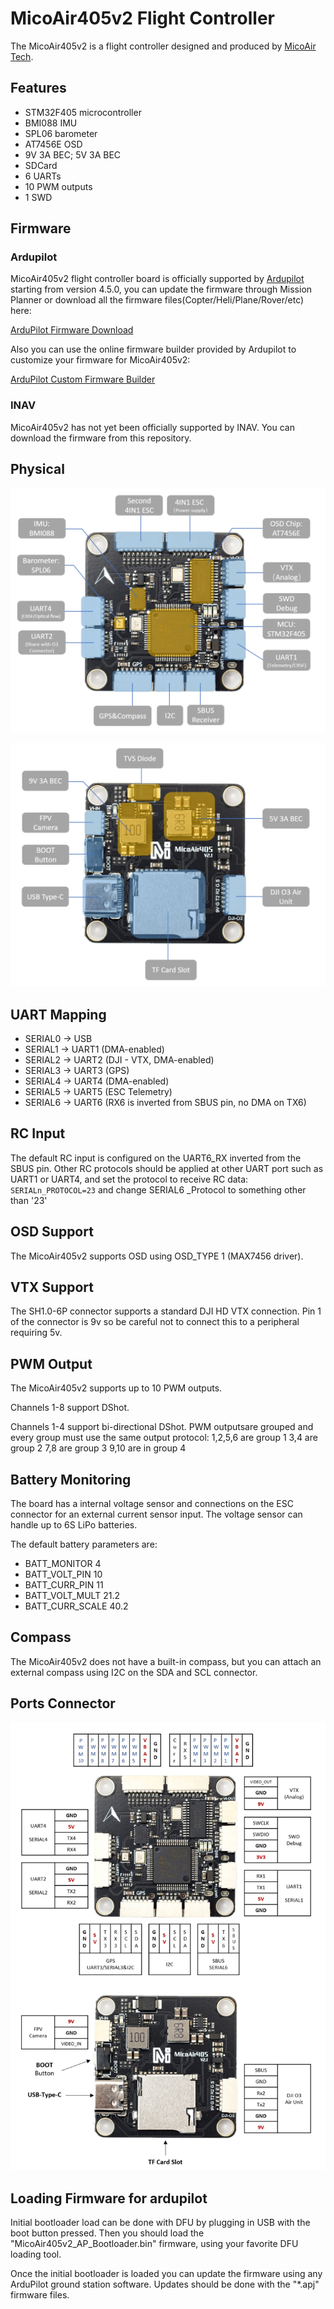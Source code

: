 # MicoAir405v2 Flight Controller

The MicoAir405v2 is a flight controller designed and produced by [MicoAir Tech](https://micoair.com/index.php/flightcontroller_micoair405v2/).

## Features

 - STM32F405 microcontroller
 - BMI088 IMU
 - SPL06 barometer
 - AT7456E OSD
 - 9V 3A BEC; 5V 3A BEC
 - SDCard
 - 6 UARTs
 - 10 PWM outputs
 - 1 SWD

## Firmware

### Ardupilot

MicoAir405v2 flight controller board is officially supported by [Ardupilot](https://github.com/ArduPilot/ardupilot/tree/master/libraries/AP_HAL_ChibiOS/hwdef/MicoAir405v2) starting from version 4.5.0, you can update the firmware through Mission Planner or download all the firmware files(Copter/Heli/Plane/Rover/etc) here:

[ArduPilot Firmware Download](https://firmware.ardupilot.org/)

Also you can use the online firmware builder provided by Ardupilot to customize your firmware for MicoAir405v2:

[ArduPilot Custom Firmware Builder](https://custom.ardupilot.org/add_build)

### INAV

MicoAir405v2 has not yet been officially supported by INAV. You can download the firmware from this repository.

## Physical

![MicoAir F405 V2.1 Front View](MicoAir405v2_FrontView.jpg)

![MicoAir F405 V2.1 Back View](MicoAir405v2_BackView.jpg)



## UART Mapping

 - SERIAL0 -> USB
 - SERIAL1 -> UART1 (DMA-enabled)
 - SERIAL2 -> UART2 (DJI - VTX, DMA-enabled) 
 - SERIAL3 -> UART3 (GPS)
 - SERIAL4 -> UART4 (DMA-enabled)
 - SERIAL5 -> UART5 (ESC Telemetry)
 - SERIAL6 -> UART6 (RX6 is inverted from SBUS pin, no DMA on TX6)

## RC Input

The default RC input is configured on the UART6_RX inverted from the SBUS pin. Other RC  protocols  should be applied at other UART port such as UART1 or UART4, and set the protocol to receive RC data: `SERIALn_PROTOCOL=23` and change SERIAL6 _Protocol to something other than '23'

## OSD Support

The MicoAir405v2 supports OSD using OSD_TYPE 1 (MAX7456 driver).

## VTX Support

The SH1.0-6P connector supports a standard DJI HD VTX connection. Pin 1 of the connector is 9v so be careful not to connect
this to a peripheral requiring 5v.

## PWM Output

The MicoAir405v2 supports up to 10 PWM outputs.

Channels 1-8 support DShot.

Channels 1-4 support bi-directional DShot.
PWM outputsare grouped and every  group must use the same output protocol:
1,2,5,6 are group 1
3,4 are group 2
7,8 are group 3
9,10 are in group 4

## Battery Monitoring

The board has a internal voltage sensor and connections on the ESC connector for an external current sensor input.
The voltage sensor can handle up to 6S LiPo batteries.

The default battery parameters are:

 - BATT_MONITOR 4
 - BATT_VOLT_PIN 10
 - BATT_CURR_PIN 11
 - BATT_VOLT_MULT 21.2
 - BATT_CURR_SCALE 40.2

## Compass

The MicoAir405v2 does not have a built-in compass, but you can attach an external compass using I2C on the SDA and SCL connector.

## Ports Connector

![MicoAir F405 V2.1 Ports Connection](MicoAir405v2_PortsConnection.jpg)

## Loading Firmware for ardupilot

Initial bootloader load can be done with DFU by plugging in USB with the boot button pressed. Then you should load the "MicoAir405v2_AP_Bootloader.bin" firmware, using your favorite DFU loading tool.

Once the initial bootloader is loaded you can update the firmware using any ArduPilot ground station software. Updates should be done with the "*.apj" firmware files.
